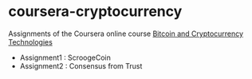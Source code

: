 # coursera-cryptocurrency
Assignments of the Coursera online course [Bitcoin and Cryptocurrency Technologies](https://www.coursera.org/learn/cryptocurrency)

- Assignment1 : ScroogeCoin
- Assignment2 : Consensus from Trust